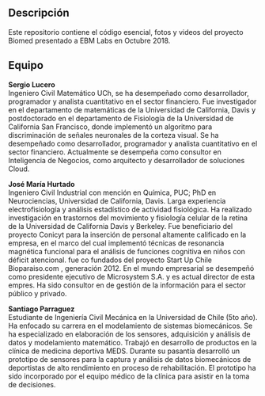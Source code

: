 ## Descripción
Este repositorio contiene el código esencial, fotos y videos del proyecto Biomed presentado a EBM Labs en Octubre 2018.
## Equipo  
**Sergio Lucero**  
Ingeniero Civil Matemático UCh, se ha desempeñado como desarrollador, programador y analista cuantitativo en el sector financiero.  Fue investigador en el departamento de matemáticas de la Universidad de California, Davis y postdoctorado en el departamento de Fisiología de  la Universidad de California San Francisco, donde implementó un algoritmo  para discriminación de señales neuronales de la corteza visual. Se ha desempeñado como desarrollador, programador y analista cuantitativo en el sector financiero. Actualmente se desempeña como consultor en Inteligencia de Negocios, como arquitecto y desarrollador de soluciones Cloud.

**José María Hurtado**  
Ingeniero Civil Industrial con mención en Química, PUC; PhD en Neurociencias, Universidad de California, Davis. Larga experiencia electrofisiología y análisis estadístico de actividad fisiológica. Ha realizado investigación en trastornos del movimiento y fisiología celular de la retina de la Universidad de California Davis y Berkeley. Fue beneficiario del proyecto Conicyt para la inserción de personal altamente calificado en la empresa, en el marco del cual implementó técnicas de resonancia magnética funcional para el análisis de funciones cognitiva en niños con déficit atencional. fue co fundados del proyecto Start Up Chile Bioparaiso.com , generación 2012. En el mundo empresarial se desempeñó como presidente ejecutivo de Microsystem S.A. y es actual director de esta empres. Ha sido consultor en de gestión de la información para el sector público y privado.

**Santiago Parraguez**  
Estudiante de Ingeniería Civil Mecánica en la Universidad de Chile (5to año). Ha enfocado su carrera en el modelamiento de sistemas biomecánicos. Se ha especializado en  elaboración de los sensores, adquisición y análisis de datos y modelamiento matemático.  Trabajó en desarrollo de productos en la clínica de medicina deportiva MEDS. Durante su pasantía desarrolló un  prototipo de sensores para la captura y análisis de datos biomecánicos de deportistas de alto rendimiento en proceso de rehabilitación. El prototipo ha sido incorporado  por el equipo médico de la clínica para asistir en la toma de decisiones.
